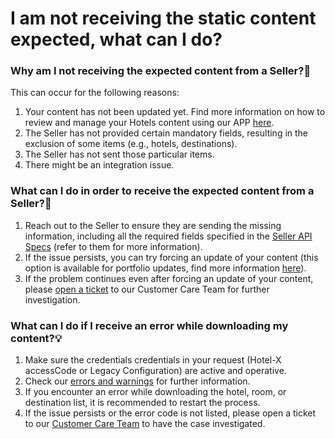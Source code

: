 ﻿---
sidebar_position: 2
---

# I am not receiving the static content expected, what can I do?

### Why am I not receiving the expected content from a Seller?🔎
This can occur for the following reasons:

1. Your content has not been updated yet. Find more information on how to review and manage your Hotels content using our APP [here](https://knowledge.travelgate.com/connections-content).
1. The Seller has not provided certain mandatory fields, resulting in the exclusion of some items (e.g., hotels, destinations).
1. The Seller has not sent those particular items.
1. There might be an integration issue.
### What can I do in order to receive the expected content from a Seller?🚀
1. Reach out to the Seller to ensure they are sending the missing information, including all the required fields specified in the [Seller API Specs](https://docs.travelgatex.com/connectiontypessellers/hotelpullsellers/methods/staticcontent/hotellist/) (refer to them for more information).
1. If the issue persists, you can try forcing an update of your content (this option is available for portfolio updates, find more information [here](https://knowledge.travelgate.com/force-portfolio-update)).
1. If the problem continues even after forcing an update of your content, please [open a ticket](https://knowledge.travelgate.com/guidelines-for-submitting-a-ticket-to-our-support-team) to our Customer Care Team for further investigation.
### What can I do if I receive an error while downloading my content?💡
1. Make sure the credentials credentials in your request (Hotel-X accessCode or Legacy Configuration) are active and operative.
1. Check our [errors and warnings](https://knowledge.travelgate.com/faqs#errors-and-warnings) for further information. 
1. If you encounter an error while downloading the hotel, room, or destination list, it is recommended to restart the process.
1. If the issue persists or the error code is not listed, please open a ticket to our [Customer Care Team](https://knowledge.travelgate.com/guidelines-for-submitting-a-ticket-to-our-support-team) to have the case investigated.
